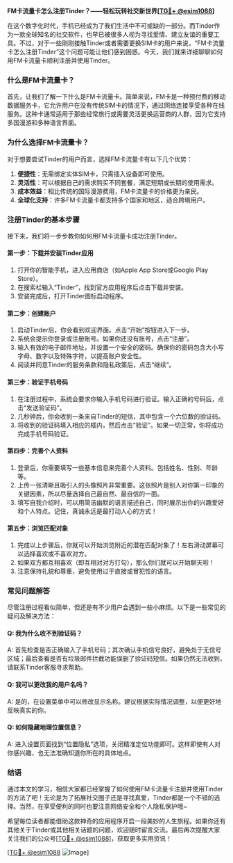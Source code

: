 **FM卡流量卡怎么注册Tinder？——轻松玩转社交新世界[[TG💪+ @esim1088](https://t.me/s/esim1088)]**

在这个数字化时代，手机已经成为了我们生活中不可或缺的一部分。而Tinder作为一款全球知名的社交软件，也早已被很多人视为寻找爱情、建立友谊的重要工具。不过，对于一些刚刚接触Tinder或者需要更换SIM卡的用户来说，“FM卡流量卡怎么注册Tinder”这个问题可能让他们感到困惑。今天，我们就来详细聊聊如何用FM卡流量卡顺利注册并使用Tinder。

### **什么是FM卡流量卡？**
首先，让我们了解一下什么是FM卡流量卡。简单来说，FM卡是一种预付费的移动数据服务卡，它允许用户在没有传统SIM卡的情况下，通过网络连接享受各种在线服务。这种卡通常适用于那些经常旅行或需要灵活更换运营商的人群，因为它支持多国漫游和多种语言界面。

### **为什么选择FM卡流量卡？**
对于想要尝试Tinder的用户而言，选择FM卡流量卡有以下几个优势：
1. **便捷性**：无需绑定实体SIM卡，只需插入设备即可使用。
2. **灵活性**：可以根据自己的需求购买不同套餐，满足短期或长期的使用需求。
3. **成本效益**：相比传统的国际漫游费用，FM卡流量卡的价格更为亲民。
4. **全球化支持**：许多FM卡流量卡都支持多个国家和地区，适合跨境用户。

### **注册Tinder的基本步骤**
接下来，我们将一步步教你如何用FM卡流量卡成功注册Tinder。

#### **第一步：下载并安装Tinder应用**
1. 打开你的智能手机，进入应用商店（如Apple App Store或Google Play Store）。
2. 在搜索栏输入“Tinder”，找到官方应用程序后点击下载并安装。
3. 安装完成后，打开Tinder图标启动程序。

#### **第二步：创建账户**
1. 启动Tinder后，你会看到欢迎界面。点击“开始”按钮进入下一步。
2. 系统会提示你登录或注册账号。如果你还没有账号，点击“注册”。
3. 输入有效的电子邮件地址，并设置一个安全的密码。确保你的密码包含大小写字母、数字以及特殊字符，以提高账户安全性。
4. 阅读并同意Tinder的服务条款和隐私政策后，点击“继续”。

#### **第三步：验证手机号码**
1. 在注册过程中，系统会要求你输入手机号码进行验证。输入正确的号码后，点击“发送验证码”。
2. 几秒钟后，你会收到一条来自Tinder的短信，其中包含一个六位数的验证码。
3. 将收到的验证码填入相应的框内，然后点击“验证”。如果一切正常，你将成功完成手机号码验证。

#### **第四步：完善个人资料**
1. 登录后，你需要填写一些基本信息来完善个人资料。包括姓名、性别、年龄等。
2. 上传一张清晰且吸引人的头像照片非常重要。这张照片是别人对你第一印象的关键因素，所以尽量选择自己最自然、最自信的一面。
3. 填写自我介绍时，可以用简洁幽默的语言描述自己，同时展示出你的兴趣爱好和个人特点。记住，真诚永远是最打动人心的方式！

#### **第五步：浏览匹配对象**
1. 完成以上步骤后，你就可以开始浏览附近的潜在匹配对象了！左右滑动屏幕可以选择喜欢或不喜欢对方。
2. 如果双方都互相喜欢（即互相对对方打勾），那么你们就可以开始聊天啦！
3. 注意保持礼貌和尊重，避免使用过于直接或冒犯性的语言。

### **常见问题解答**
尽管注册过程看似简单，但还是有不少用户会遇到一些小麻烦。以下是一些常见的疑问及解决方法：

#### **Q: 我为什么收不到验证码？**
A: 首先检查是否正确输入了手机号码；其次确认手机信号良好，避免处于无信号区域；最后查看是否有垃圾邮件拦截功能误删了验证码短信。如果仍然无法收到，请联系Tinder客服寻求帮助。

#### **Q: 我可以更改我的用户名吗？**
A: 是的，在设置菜单中可以修改显示名称。建议根据实际情况调整，以便更好地反映真实的你。

#### **Q: 如何隐藏地理位置信息？**
A: 进入设置页面找到“位置隐私”选项，关闭精准定位功能即可。这样即使有人对你感兴趣，也无法准确知道你所在的具体地点。

### **结语**
通过本文的学习，相信大家都已经掌握了如何使用FM卡流量卡注册并使用Tinder的方法了吧！无论是为了拓展社交圈子还是寻找真爱，Tinder都是一个不错的选择。当然，在享受便利的同时也要注意网络安全和个人隐私保护哦~

希望每位读者都能借助这款神奇的应用程序开启一段美妙的人生旅程。如果你还有其他关于Tinder或其他相关话题的问题，欢迎随时留言交流。最后再次提醒大家关注我们的公众号[[TG💪+ @esim1088](https://t.me/s/esim1088)]，获取更多实用资讯！

[[TG💪+ @esim1088](https://t.me/s/esim1088) ![Image](https://i.postimg.cc/4NQfJmqS/Snipaste-2025-05-13-00-14-12.png)]